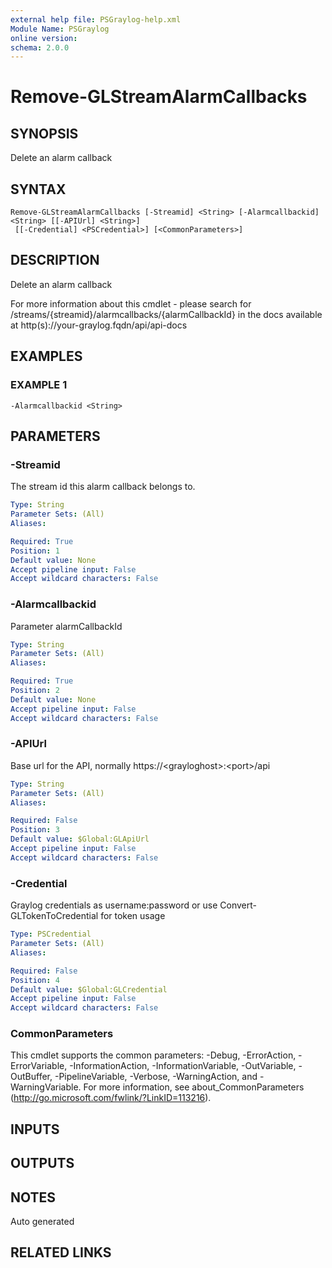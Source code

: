 ```yaml
---
external help file: PSGraylog-help.xml
Module Name: PSGraylog
online version:
schema: 2.0.0
---
```


# Remove-GLStreamAlarmCallbacks

## SYNOPSIS
Delete an alarm callback

## SYNTAX

```
Remove-GLStreamAlarmCallbacks [-Streamid] <String> [-Alarmcallbackid] <String> [[-APIUrl] <String>]
 [[-Credential] <PSCredential>] [<CommonParameters>]
```

## DESCRIPTION
Delete an alarm callback


For more information about this cmdlet - please search for /streams/{streamid}/alarmcallbacks/{alarmCallbackId} in the docs available at http(s)://your-graylog.fqdn/api/api-docs

## EXAMPLES

### EXAMPLE 1
```
-Alarmcallbackid <String>
```

## PARAMETERS

### -Streamid
The stream id this alarm callback belongs to.

```yaml
Type: String
Parameter Sets: (All)
Aliases:

Required: True
Position: 1
Default value: None
Accept pipeline input: False
Accept wildcard characters: False
```

### -Alarmcallbackid
Parameter alarmCallbackId

```yaml
Type: String
Parameter Sets: (All)
Aliases:

Required: True
Position: 2
Default value: None
Accept pipeline input: False
Accept wildcard characters: False
```

### -APIUrl
Base url for the API, normally https://\<grayloghost\>:\<port\>/api

```yaml
Type: String
Parameter Sets: (All)
Aliases:

Required: False
Position: 3
Default value: $Global:GLApiUrl
Accept pipeline input: False
Accept wildcard characters: False
```

### -Credential
Graylog credentials as username:password or use Convert-GLTokenToCredential for token usage

```yaml
Type: PSCredential
Parameter Sets: (All)
Aliases:

Required: False
Position: 4
Default value: $Global:GLCredential
Accept pipeline input: False
Accept wildcard characters: False
```

### CommonParameters
This cmdlet supports the common parameters: -Debug, -ErrorAction, -ErrorVariable, -InformationAction, -InformationVariable, -OutVariable, -OutBuffer, -PipelineVariable, -Verbose, -WarningAction, and -WarningVariable. For more information, see about_CommonParameters (http://go.microsoft.com/fwlink/?LinkID=113216).

## INPUTS

## OUTPUTS

## NOTES
Auto generated

## RELATED LINKS
